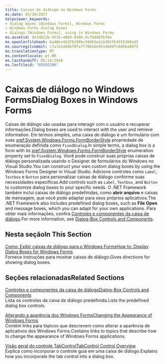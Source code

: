```yaml
---
title: Caixas de diálogo no Windows Forms
ms.date: 03/30/2017
helpviewer_keywords:
- dialog boxes [Windows Forms], Windows Forms
- Windows Forms dialog boxes
- dialogs [Windows Forms], using in Windows Forms
ms.assetid: d43d022b-451b-490d-9386-dc79d98fbf8a
ms.openlocfilehash: ba40ec42d78199bc59d63a2a1d92fb3655388ad5
ms.sourcegitcommit: c7a7e1468bf0fa7f7065de951d60dfc8d5ba89f5
ms.translationtype: MT
ms.contentlocale: pt-BR
ms.lasthandoff: 05/14/2019
ms.locfileid: "65592296"
---
```

# <a name="dialog-boxes-in-windows-forms"></a><span data-ttu-id="50cda-102">Caixas de diálogo no Windows Forms</span><span class="sxs-lookup"><span data-stu-id="50cda-102">Dialog Boxes in Windows Forms</span></span>
<span data-ttu-id="50cda-103">Caixas de diálogo são usadas para interagir com o usuário e recuperar informações.</span><span class="sxs-lookup"><span data-stu-id="50cda-103">Dialog boxes are used to interact with the user and retrieve information.</span></span> <span data-ttu-id="50cda-104">Em termos simples, uma caixa de diálogo é um formulário com suas <xref:System.Windows.Forms.FormBorderStyle> propriedade de enumeração definida como `FixedDialog`.</span><span class="sxs-lookup"><span data-stu-id="50cda-104">In simple terms, a dialog box is a form with its <xref:System.Windows.Forms.FormBorderStyle> enumeration property set to `FixedDialog`.</span></span> <span data-ttu-id="50cda-105">Você pode construir suas próprias caixas de diálogo personalizada usando o Designer de formulários do Windows no Visual Studio.</span><span class="sxs-lookup"><span data-stu-id="50cda-105">You can construct your own custom dialog boxes by using the Windows Forms Designer in Visual Studio.</span></span> <span data-ttu-id="50cda-106">Adicione controles como `Label`, `Textbox` e `Button` para personalizar caixas de diálogo conforme suas necessidades específicas.</span><span class="sxs-lookup"><span data-stu-id="50cda-106">Add controls such as `Label`, `Textbox`, and `Button` to customize dialog boxes to your specific needs.</span></span> <span data-ttu-id="50cda-107">O .NET Framework também inclui caixas de diálogo predefinidas, como **abrir arquivo** e caixas de mensagem, que você pode adaptar para seus próprios aplicativos.</span><span class="sxs-lookup"><span data-stu-id="50cda-107">The .NET Framework also includes predefined dialog boxes, such as **File Open** and message boxes, which you can adapt for your own applications.</span></span> <span data-ttu-id="50cda-108">Para obter mais informações, confira [Controles e componentes da caixa de diálogo](./controls/dialog-box-controls-and-components-windows-forms.md).</span><span class="sxs-lookup"><span data-stu-id="50cda-108">For more information, see [Dialog-Box Controls and Components](./controls/dialog-box-controls-and-components-windows-forms.md).</span></span>  
  
## <a name="in-this-section"></a><span data-ttu-id="50cda-109">Nesta seção</span><span class="sxs-lookup"><span data-stu-id="50cda-109">In This Section</span></span>  
 [<span data-ttu-id="50cda-110">Como: Exibir caixas de diálogo para o Windows Forms</span><span class="sxs-lookup"><span data-stu-id="50cda-110">How to: Display Dialog Boxes for Windows Forms</span></span>](how-to-display-dialog-boxes-for-windows-forms.md)  
 <span data-ttu-id="50cda-111">Fornece instruções para mostrar caixas de diálogo.</span><span class="sxs-lookup"><span data-stu-id="50cda-111">Gives directions for showing dialog boxes.</span></span>  
  
## <a name="related-sections"></a><span data-ttu-id="50cda-112">Seções relacionadas</span><span class="sxs-lookup"><span data-stu-id="50cda-112">Related Sections</span></span>  
 [<span data-ttu-id="50cda-113">Controles e componentes da caixa de diálogo</span><span class="sxs-lookup"><span data-stu-id="50cda-113">Dialog-Box Controls and Components</span></span>](./controls/dialog-box-controls-and-components-windows-forms.md)  
 <span data-ttu-id="50cda-114">Lista os controles da caixa de diálogo predefinida.</span><span class="sxs-lookup"><span data-stu-id="50cda-114">Lists the predefined dialog box controls.</span></span>  
  
 [<span data-ttu-id="50cda-115">Alterando a aparência dos Windows Forms</span><span class="sxs-lookup"><span data-stu-id="50cda-115">Changing the Appearance of Windows Forms</span></span>](changing-the-appearance-of-windows-forms.md)  
 <span data-ttu-id="50cda-116">Contém links para tópicos que descrevem como alterar a aparência de aplicativos dos Windows Forms.</span><span class="sxs-lookup"><span data-stu-id="50cda-116">Contains links to topics that describe how to change the appearance of Windows Forms applications.</span></span>  
  
 [<span data-ttu-id="50cda-117">Visão geral do controle TabControl</span><span class="sxs-lookup"><span data-stu-id="50cda-117">TabControl Control Overview</span></span>](./controls/tabcontrol-control-overview-windows-forms.md)  
 <span data-ttu-id="50cda-118">Explica como incorporar o controle guia em uma caixa de diálogo.</span><span class="sxs-lookup"><span data-stu-id="50cda-118">Explains how you incorporate the tab control into a dialog box.</span></span>
